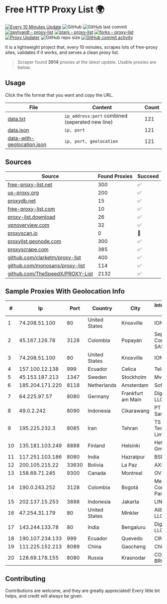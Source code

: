 
# Free HTTP Proxy List 🌍

[![Every 10 Minutes Update](https://github.com/mertguvencli/http-proxy-list/actions/workflows/main.yml/badge.svg?branch=main)](https://github.com/mertguvencli/http-proxy-list/actions/workflows/main.yml)
![GitHub](https://img.shields.io/github/license/mertguvencli/http-proxy-list)
![GitHub last commit](https://img.shields.io/github/last-commit/mertguvencli/http-proxy-list)
[![zevtyardt - proxy-list](https://img.shields.io/static/v1?label=zevtyardt&message=proxy-list&color=blue&logo=github)](https://github.com/zevtyardt/proxy-list "Go to GitHub repo")
[![stars - proxy-list](https://img.shields.io/github/stars/zevtyardt/proxy-list?style=social)](https://github.com/zevtyardt/proxy-list)
[![forks - proxy-list](https://img.shields.io/github/forks/zevtyardt/proxy-list?style=social)](https://github.com/zevtyardt/proxy-list)
[![Proxy Updater](https://github.com/zevtyardt/proxy-list/workflows/Proxy%20Updater/badge.svg)](https://github.com/zevtyardt/proxy-list/actions?query=workflow:"Proxy+Updater")
![GitHub repo size](https://img.shields.io/github/repo-size/zevtyardt/proxy-list)
[![GitHub commit activity](https://img.shields.io/github/commit-activity/m/zevtyardt/proxy-list?logo=commits)](https://github.com/zevtyardt/proxy-list/commits/main)

It is a lightweight project that, every 10 minutes, scrapes lots of free-proxy sites, validates if it works, and serves a clean proxy list.

> Scraper found **3914** proxies at the latest update. Usable proxies are below.

## Usage

Click the file format that you want and copy the URL.

|File|Content|Count|
|----|-------|-----|
|[data.txt](https://raw.githubusercontent.com/mertguvencli/http-proxy-list/main/proxy-list/data.txt)|`ip_address:port` combined (seperated new line)|121|
|[data.json](https://raw.githubusercontent.com/mertguvencli/http-proxy-list/main/proxy-list/data.json)|`ip, port`|121|
|[data-with-geolocation.json](https://raw.githubusercontent.com/mertguvencli/http-proxy-list/main/proxy-list/data-with-geolocation.json)|`ip, port, geolocation`|121|

## Sources

|Source|Found Proxies|Succeed|
|------|-------------|-------|
|[free-proxy-list.net](https://free-proxy-list.net)|300|✅|
|[us-proxy.org](https://www.us-proxy.org)|200|✅|
|[proxydb.net](http://proxydb.net)|15|✅|
|[free-proxy-list.com](https://free-proxy-list.com/?page=&port=&type%5B%5D=http&type%5B%5D=https&up_time=0&search=Search)|10|✅|
|[proxy-list.download](https://www.proxy-list.download/HTTP)|26|✅|
|[vpnoverview.com](https://vpnoverview.com/privacy/anonymous-browsing/free-proxy-servers)|32|✅|
|[proxyscan.io](https://www.proxyscan.io)|0|🚫|
|[proxylist.geonode.com](https://proxylist.geonode.com/api/proxy-list?limit=300&page=1&sort_by=lastChecked&sort_type=desc&protocols=http,https)|300|✅|
|[proxyscrape.com](https://api.proxyscrape.com/v2/?request=displayproxies&protocol=http&timeout=10000&country=all&ssl=all&anonymity=all)|385|✅|
|[github.com/clarketm/proxy-list](https://raw.githubusercontent.com/clarketm/proxy-list/master/proxy-list-raw.txt)|400|✅|
|[github.com/monosans/proxy-list](https://raw.githubusercontent.com/monosans/proxy-list/main/proxies/http.txt)|114|✅|
|[github.com/TheSpeedX/PROXY-List](https://raw.githubusercontent.com/TheSpeedX/PROXY-List/master/http.txt)|2132|✅|


## Sample Proxies With Geolocation Info

|#|Ip|Port|Country|City|Internet Service Provider|
|-|--|----|-------|----|-------------------------|
|1|74.208.51.100|80|United States|Knoxville|IONOS SE|
|2|45.167.126.78|3128|Colombia|Popayán|Sepcom Comunicaciones SAS|
|3|74.208.51.100|80|United States|Knoxville|IONOS SE|
|4|157.100.12.138|999|Ecuador|Celica|Telconet S.A|
|5|45.153.187.213|1347|Sweden|Stockholm|Mvps LTD|
|6|185.204.171.220|8118|Netherlands|Amsterdam|Softqloud GmbH|
|7|64.225.97.57|8080|Germany|Frankfurt am Main|DigitalOcean, LLC|
|8|49.0.2.242|8090|Indonesia|Cikarawang|PT Usaha Adi Sanggoro|
|9|195.225.232.3|8085|Iran|Tehran|TS Information Technology Limited|
|10|135.181.103.249|8888|Finland|Helsinki|Hetzner Online GmbH|
|11|117.251.103.186|8080|India|Hazratpur|BSNL Internet|
|12|200.105.215.22|33630|Bolivia|La Paz|AXS Bolivia S. A.|
|13|158.69.71.245|9300|Canada|Montreal|OVH SAS|
|14|190.0.243.252|3128|Colombia|Bogotá|Media Commerce Partners S.A|
|15|202.137.15.253|3888|Indonesia|Jakarta|LINKNET|
|16|47.254.31.179|80|United States|Minkler|Alibaba.com LLC|
|17|143.244.133.78|80|India|Bengaluru|DigitalOcean, LLC|
|18|190.107.234.133|999|Ecuador|Quevedo|CINECABLE TV|
|19|111.225.152.213|8089|China|Gaocheng|Chinanet|
|20|128.69.178.155|8080|Russia|Krasnodar|CORBINA-BROADBAND|



## Contributing

Contributions are welcome, and they are greatly appreciated! Every
little bit helps, and credit will always be given.

